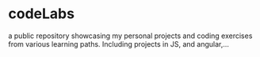 # codeLabs
a public repository showcasing my personal projects and coding exercises from various learning paths. Including projects in JS,  and angular,...
